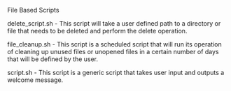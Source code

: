 File Based Scripts 

delete_script.sh - This script will take a user defined path to a directory or file that needs to be deleted and perform the delete operation.

file_cleanup.sh - This script is a scheduled script that will run its operation of cleaning up unused files or unopened files in a certain number of days that will be defined by the user.

script.sh - This script is a generic script that takes user input and outputs a welcome message.
